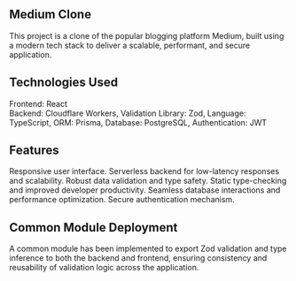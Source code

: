  ## Medium Clone
This project is a clone of the popular blogging platform Medium, built using a modern tech stack to deliver a scalable, performant, and secure application.

## Technologies Used
Frontend: React<br>
Backend: Cloudflare Workers,
Validation Library: Zod,
Language: TypeScript,
ORM: Prisma,
Database: PostgreSQL,
Authentication: JWT


## Features
Responsive user interface.
Serverless backend for low-latency responses and scalability.
Robust data validation and type safety.
Static type-checking and improved developer productivity.
Seamless database interactions and performance optimization.
Secure authentication mechanism.

## Common Module Deployment
A common module has been implemented to export Zod validation and type inference to both the backend and frontend, ensuring consistency and reusability of validation logic across the application.
